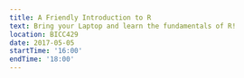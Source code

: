 ```yaml
---
title: A Friendly Introduction to R
text: Bring your Laptop and learn the fundamentals of R!
location: BICC429
date: 2017-05-05
startTime: '16:00'
endTime: '18:00'
---
```

